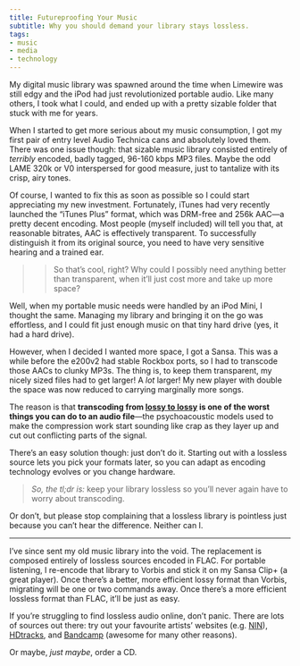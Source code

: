 ```yaml
---
title: Futureproofing Your Music
subtitle: Why you should demand your library stays lossless.
tags:
- music
- media
- technology
---
```


My digital music library was spawned around the time when Limewire was still
edgy and the iPod had just revolutionized portable audio. Like many others, I
took what I could, and ended up with a pretty sizable folder that stuck with me
for years.

When I started to get more serious about my music consumption, I got my first
pair of entry level Audio Technica cans and absolutely loved them. There was
one issue though: that sizable music library consisted entirely of *terribly*
encoded, badly tagged, 96-160 kbps MP3 files. Maybe the odd LAME 320k or V0
interspersed for good measure, just to tantalize with its crisp, airy tones.

Of course, I wanted to fix this as soon as possible so I could start
appreciating my new investment. Fortunately, iTunes had very recently launched
the “iTunes Plus” format, which was DRM-free and 256k AAC—a pretty decent
encoding. Most people (myself included) will tell you that, at reasonable
bitrates, AAC is effectively transparent. To successfully distinguish it from
its original source, you need to have very sensitive hearing and a trained ear.

> > So that’s cool, right? Why could I possibly need anything better than
> > transparent, when it’ll just cost more and take up more space?

Well, when my portable music needs were handled by an iPod Mini, I thought the
same. Managing my library and bringing it on the go was effortless, and I could
fit just enough music on that tiny hard drive (yes, it had a hard drive).

However, when I decided I wanted more space, I got a Sansa. This was a while
before the e200v2 had stable Rockbox ports, so I had to transcode those AACs to
clunky MP3s. The thing is, to keep them transparent, my nicely sized files had
to get larger! A *lot* larger! My new player with double the space was now
reduced to carrying marginally more songs.

The reason is that **transcoding from [lossy to lossy] is one of the worst things
you can do to an audio file**—the psychoacoustic models used to make the
compression work start sounding like crap as they layer up and cut out
conflicting parts of the signal.

[lossy to lossy]: http://wiki.hydrogenaudio.org/index.php?title=Transcoding#Lossy-to-lossy_transcoding

There’s an easy solution though: just don’t do it. Starting out with a lossless
source lets you pick your formats later, so you can adapt as encoding
technology evolves or you change hardware.

> *So, the tl;dr is:* keep your library lossless so you’ll never again have to worry about transcoding.

Or don’t, but please stop complaining that a lossless library is pointless just
because you can’t hear the difference. Neither can I.

- - -

I’ve since sent my old music library into the void. The replacement is composed
entirely of lossless sources encoded in FLAC. For portable listening, I
re-encode that library to Vorbis and stick it on my Sansa Clip+ (a great
player). Once there’s a better, more efficient lossy format than Vorbis,
migrating will be one or two commands away. Once there’s a more efficient
lossless format than FLAC, it’ll be just as easy.

If you’re struggling to find lossless audio online, don’t panic. There are lots
of sources out there: try out your favourite artists’ websites (e.g. [NIN]),
[HDtracks], and [Bandcamp]  (awesome for many other reasons).

[NIN]: http://dl.nin.com/theslip/signup
[HDtracks]: https://www.hdtracks.com/
[Bandcamp]: http://bandcamp.com/

Or maybe, *just maybe*, order a CD.

